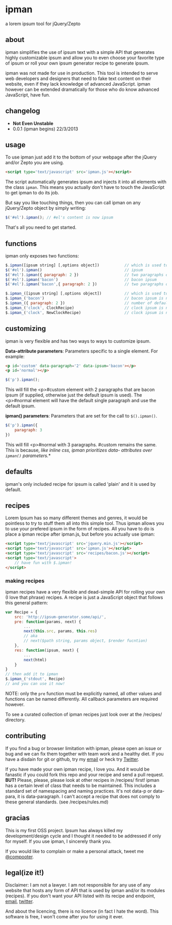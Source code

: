 ipman
=====

a lorem ipsum tool for jQuery/Zepto

## about
ipman simplifies the use of ipsum text with a simple API that generates highly customizable ipsum and allow you to even choose your favorite type of ipsum or roll your own ipsum generator recipe to generate ipsum.

ipman was not made for use in production. This tool is intended to serve web developers and designers that need to fake text content on their website, even if they lack knowledge of advanced JavaScript. ipman however can be extended dramatically for those who do know advanced JavaScript, have fun.

## changelog

- **Not Even Unstable**
- 0.0.1 (ipman begins) 22/3/2013

## usage
To use ipman just add it to the bottom of your webpage after the jQuery and/or Zepto you are using. 

``` html
<script type='text/javascript' src='ipman.js'></script>
```

The script automatically generates ipsum and injects it into all elements with the class `ipman`. This means you actually don't have to touch the JavaScript to get ipman to do its job.

But say you like touching things, then you can call ipman on any jQuery/Zepto object by simply writing:

``` javascript
$('#el').ipman(); // #el's content is now ipsum
```

That's all you need to get started.

## functions
ipman only exposes two functions:

``` javascript  
$.ipman([ipsum string] [,options object])           // which is used to actually generate ipsum
$('#el').ipman()                                    // ipsum
$('#el').ipman({ paragraph: 2 })                    // two paragraphs of ipsum
$('#el').ipman('bacon')                             // bacon ipsum
$('#el').ipman('bacon',{ paragraph: 2 })            // two paragraphs of bacon ipsum

$.ipman_([ipsum string] [,options object])          // which is used to manage defaults and recipes
$.ipman_('bacon')                                   // bacon ipsum is now default
$.ipman_({ paragraph: 2 })                          // number of default paragraphs is 2
$.ipman_('clock', ClockRecipe)                      // clock ipsum is now available
$.ipman_('clock', NewClockRecipe)                   // clock ipsum is now updated
``` 

## customizing
ipman is very flexible and has two ways to ways to customize ipsum.

**Data-attribute parameters**: Parameters specific to a single element. For example: 

``` html
<p id='custom' data-paragraph='2' data-ipsum='bacon'></p>
<p id='normal'></p>
```
``` javascript
$('p').ipman();
```
    
This will fill the \<p\>#custom element with 2 paragraphs that are bacon ipsum (if supplied, otherwise just the default ipsum is used). The \<p\>#normal element will have the default single paragraph and use the default ipsum.
    
**ipman() parameters**: Parameters that are set for the call to `$().ipman()`.

``` javascript
$('p').ipman({
    paragraph: 3
})
```
    
This will fill \<p\>#normal with 3 paragraphs. #custom remains the same. This is because, **like inline css, ipman prioritizes data-* attributes over `ipman()` parameters.**

## defaults
ipman's only included recipe for ipsum is called 'plain' and it is used by default. 

## recipes
Lorem Ipsum has so many different themes and genres, it would be pointless to try to stuff them all into this simple tool. Thus ipman allows you to use your prefered ipsum in the form of recipes. All you have to do is place a ipman recipe after ipman.js, but before you actually use ipman:

``` html
<script type='text/javascript' src='jquery.min.js'></script>
<script type='text/javascript' src='ipman.js'></script>
<script type='text/javascript' src='recipes/bacon.js'></script>
<script type='text/javascript'>
    // have fun with $.ipman!
</script>
```

### making recipes
ipman recipes have a very flexible and dead-simple API for rolling your own (I love that phrase) recipes. A recipe is just a JavaScript object that follows this general pattern:

``` javascript
var Recipe = {
    src: 'http://ipsum-generator.some/api/',
    pre: function(params, next) {
        ...
        next(this.src, params, this.res)
        // aka
        // next($path string, params object, $render fucntion)
    },
    res: function(ipsum, next) {
        ...
        next(html)
    }
}
// then add it to ipman
$.ipman_('stdout', Recipe)
// and you can use it now!
```
    
NOTE: only the `pre` function must be explicitly named, all other values and functions can be named differently. All callback parameters are required however.

To see a curated collection of ipman recipes just look over at the /recipes/ directory.

## contributing
If you find a bug or browser limitation with ipman, please open an issue or bug and we can fix them together with team work and a healthy diet. If you have a disdain for git or github, try my [email](mailto:chrisishereladies@gmail.com) or heck try [Twitter][1]. 

If you have made your own ipman recipe, I love you. And it would be fanastic if you could fork this repo and your recipe and send a pull request. **BUT!** Please, please, please look at other recipes in /recipes/ first! ipman has a certain level of class that needs to be maintained. This includes a standard set of namespacing and naming practices. It's not data-p or data-para, it is data-paragraph. I can't accept a recipe that does not comply to these general standards. (see /recipes/rules.md)

## gracias

This is my first OSS project. Ipsum has always killed my development/design cycle and I thought it needed to be addressed if only for myself. If you use ipman, I sincerely thank you.

If you would like to complain or make a personal attack, tweet me [@compooter][1].

## legal(ize it!)

Disclaimer: I am not a lawyer.
I am not responsible for any use of any website that hosts any form of API that is used by ipman and/or its modules (recipes). If you don't want your API listed with its recipe and endpoint, [email][2], [twitter][1].

And about the licencing, there is no licence (in fact I hate the word). This software is free, I won't come after you for using it ever. 

[1]: http://twitter.com/compooter
[2]: mailto:chrisishereladies.chris@gmail.com
